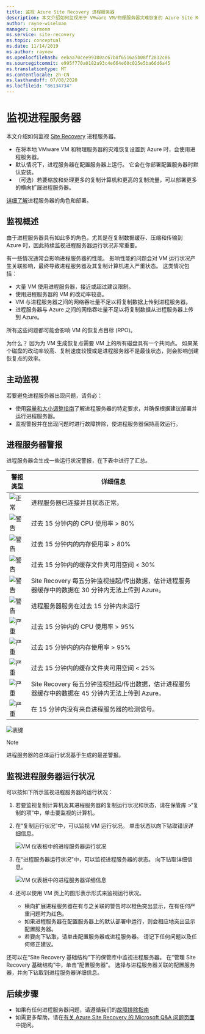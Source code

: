 ```yaml
---
title: 监视 Azure Site Recovery 进程服务器
description: 本文介绍如何监视用于 VMware VM/物理服务器灾难恢复的 Azure Site Recovery 进程服务器
author: rayne-wiselman
manager: carmonm
ms.service: site-recovery
ms.topic: conceptual
ms.date: 11/14/2019
ms.author: raynew
ms.openlocfilehash: eebaa70cee99380ac67b8f6516a5b08ff2832c86
ms.sourcegitcommit: e995f770a0182a93c4e664e60c025e5ba66d6a45
ms.translationtype: MT
ms.contentlocale: zh-CN
ms.lasthandoff: 07/08/2020
ms.locfileid: "86134734"
---
```

# <a name="monitor-the-process-server"></a>监视进程服务器

本文介绍如何监视 [Site Recovery](site-recovery-overview.md) 进程服务器。

- 在将本地 VMware VM 和物理服务器的灾难恢复设置到 Azure 时，会使用进程服务器。
- 默认情况下，进程服务器在配置服务器上运行。 它会在你部署配置服务器时默认安装。
- （可选）若要缩放和处理更多的复制计算机和更高的复制流量，可以部署更多的横向扩展进程服务器。

[详细了解](vmware-physical-azure-config-process-server-overview.md)进程服务器的角色和部署。

## <a name="monitoring-overview"></a>监视概述

由于进程服务器具有如此多的角色，尤其是在复制数据缓存、压缩和传输到 Azure 时，因此持续监视进程服务器运行状况非常重要。

有一些情况通常会影响进程服务器的性能。 影响性能的问题会对 VM 运行状况产生关联影响，最终导致进程服务器及其复制计算机进入严重状态。 这类情况包括：

- 大量 VM 使用进程服务器，接近或超过建议限制。
- 使用进程服务器的 VM 的改动率较高。
- VM 与进程服务器之间的网络吞吐量不足以将复制数据上传到进程服务器。
- 进程服务器与 Azure 之间的网络吞吐量不足以将复制数据从进程服务器上传到 Azure。

所有这些问题都可能会影响 VM 的恢复点目标 (RPO)。 

为什么？ 因为为 VM 生成恢复点需要 VM 上的所有磁盘具有一个共同点。 如果某个磁盘的改动率较高、复制速度较慢或是进程服务器不是最佳状态，则会影响创建恢复点的效率。

## <a name="monitor-proactively"></a>主动监视

若要避免进程服务器出现问题，请务必：

- 使用[容量和大小调整指南](site-recovery-plan-capacity-vmware.md#capacity-considerations)了解进程服务器的特定要求，并确保根据建议部署并运行进程服务器。
- 监视警报并在出现问题时进行故障排除，使进程服务器保持高效运行。


## <a name="process-server-alerts"></a>进程服务器警报

进程服务器会生成一些运行状况警报，在下表中进行了汇总。

警报类型 | **详细信息**
--- | ---
![正常][green] | 进程服务器已连接并且状态正常。
![警告][yellow] | 过去 15 分钟内的 CPU 使用率 > 80%
![警告][yellow] | 过去 15 分钟内的内存使用率 > 80%
![警告][yellow] | 过去 15 分钟内的缓存文件夹可用空间 < 30%
![警告][yellow] | Site Recovery 每五分钟监视挂起/传出数据，估计进程服务器缓存中的数据在 30 分钟内无法上传到 Azure。
![警告][yellow] | 进程服务器服务在过去 15 分钟内未运行
![严重][red] | 过去 15 分钟内的 CPU 使用率 > 95%
![严重][red] | 过去 15 分钟内的内存使用率 > 95%
![严重][red] | 过去 15 分钟内的缓存文件夹可用空间 < 25%
![严重][red] | Site Recovery 每五分钟监视挂起/传出数据，估计进程服务器缓存中的数据在 45 分钟内无法上传到 Azure。
![严重][red] | 在 15 分钟内没有来自进程服务器的检测信号。

![表键](./media/vmware-physical-azure-monitor-process-server/table-key.png)

> [!NOTE]
> 进程服务器的总体运行状况基于生成的最差警报。



## <a name="monitor-process-server-health"></a>监视进程服务器运行状况

可以按如下所示监视进程服务器的运行状况： 

1. 若要监视复制计算机及其进程服务器的复制运行状况和状态，请在保管库 >“复制的项”中，单击要监视的计算机。
2. 在“复制运行状况”中，可以监视 VM 运行状况。 单击状态以向下钻取错误详细信息。

    ![VM 仪表板中的进程服务器运行状况](./media/vmware-physical-azure-monitor-process-server/vm-ps-health.png)

4. 在“进程服务器运行状况”中，可以监视进程服务器的状态。 向下钻取详细信息。

    ![VM 仪表板中的进程服务器详细信息](./media/vmware-physical-azure-monitor-process-server/ps-summary.png)

5. 还可以使用 VM 页上的图形表示形式来监视运行状况。
    - 横向扩展进程服务器在有与之关联的警告时以橙色突出显示，在有任何严重问题时为红色。 
    - 如果进程服务器在配置服务器上的默认部署中运行，则会相应地突出显示配置服务器。
    - 若要向下钻取，请单击配置服务器或进程服务器。 请记下任何问题以及任何修正建议。

还可以在“Site Recovery 基础结构”下的保管库中监视进程服务器。 在“管理 Site Recovery 基础结构”中，单击“配置服务器”。 选择与进程服务器关联的配置服务器，并向下钻取到进程服务器详细信息。


## <a name="next-steps"></a>后续步骤

- 如果有任何进程服务器问题，请遵循我们的[故障排除指南](vmware-physical-azure-troubleshoot-process-server.md)
- 如需更多帮助，请在[有关 Azure Site Recovery 的 Microsoft Q&A 问题页面](/answers/topics/azure-site-recovery.html)中提问。 

[green]: ./media/vmware-physical-azure-monitor-process-server/green.png
[yellow]: ./media/vmware-physical-azure-monitor-process-server/yellow.png
[red]: ./media/vmware-physical-azure-monitor-process-server/red.png
